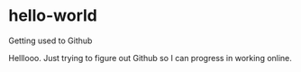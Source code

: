 # hello-world
Getting used to Github

Helllooo. Just trying to figure out Github so I can progress in working online.
